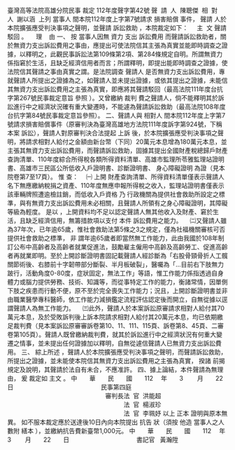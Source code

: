 臺灣高等法院高雄分院民事
裁定
112年度聲字第42號
聲  請  人  陳聰傑  
相  對  人  謝以涵  
上列
當事人
間本院112年度上字第7號請求
損害賠償
事件，
聲請
人於本院擴張應受判決事項之聲明，並聲請
訴訟救助
，本院裁定如下：
    主  文
聲請
駁回
。
    理    由
一、
按
當事人因無
資力
支出
訴訟費用
而聲請訴訟救助者，關於無資力支出訴訟費用之事由，應提出可使法院信其主張為真實並能即時調查之證據，以釋明之，此觀民事訴訟法第109條第2項、第284條規定自明。所謂無資力係指窘於生活，且缺乏經濟信用者而言；所謂釋明，即提出能即時調查之證據，使法院信其聲請之事由真實之謂。是法院調查
聲請人
是否無資力支出訴訟費用，專就聲請人所提出之證據為之，如聲請人並未提出證據，或依其提出之證據，未能信其無資力支出訴訟費用之主張為真實，即應將其聲請駁回（最高法院111年度台抗字第267號民事裁定意旨
參照
）。又曾繳納
裁判
費之聲請人，倘不能釋明其於訴訟進行中之經濟狀況確有重大變遷時，不能遽為聲請訴訟救助（最高法院108年度台抗字第84號民事裁定意旨參照）。
二、聲請人與
相對人
間本院112年度上字第7號請求損害賠償事件（原審判決為臺灣高雄地方法院111年度訴字第924號，下稱
本案
訴訟），聲請人對原審判決合法提起
上訴
後，於本院擴張應受判決事項之聲明，將請求相對人給付之金額由新台幣（下同）20萬元本息增為180萬元本息，並主張其無資力支出訴訟費用，而聲請訴訟救助，固據其提出全國財產稅總歸戶財產查詢清單、110年度綜合所得稅各類所得資料清單、高雄市監理所苓雅監理站證明書、高雄市三民區公所低收入戶證明書、診斷證明書、
身心障礙證明
為證（見本院卷第7至17頁）。
惟
查：
　㈠
上開
財產查詢清單、所得資料清單僅表示聲請人名下無應繳納稅捐之資產、110年度無應申報所得稅之收入，監理站證明書僅表示該車輛牌照遭逾檢註銷，而低收入戶資格
乃
行政機關為提供社會救助所設定之標準，與有無資力支出訴訟費用未必相關，且聲請人所領有之身心障礙證明，其障礙等級為輕度。
是以
，上開資料均不足以認定聲請人無其他收入及財產、窘於生活，且缺乏經濟信用，無籌措款項以支付
本件
訴訟費用之能力。
　㈡又聲請人雖為37年次，已年逾65歲，惟社會救助法第5條之3之規定，僅為社福機關審核可否提供社會救助之標準，
非
謂年逾65歲者即當然無工作能力，此由我國於108年制訂公布中高齡者及高齡者就業促進法，鼓勵雇主僱用中高齡及高齡勞工、促進高齡者再就業即明。至於上開診斷證明書固記載聲請人經診斷為「右股骨頸骨折人工髖關節術後、右膝前十字韌帶部分斷裂、半月板破裂」，醫囑為「…目前右下肢無力跛行，活動角度0-80度，症狀固定，無法工作」等語，惟工作能力係指透過自身體力或腦力提供勞務、技術、知識等，而從事特定工作的能力，衡諸常情，因單側下肢之疾患而行動不便，原不至於完全喪失工作能力；況且，上開診斷證明書並非由職業醫學專科醫師，依工作能力減損鑑定流程評估認定後而開立，自無從據以逕謂聲請人為無工作能力。
　㈢此外，聲請人於本案訴訟原審請求相對人給付其70萬元本息，及於受敗訴判後上訴本院請求相對人給付其20萬元本息，均已依期繳足裁判費（見本案訴訟原審審訴卷第10、11、111、115頁、訴卷第8、45頁、二審卷第105頁）。聲請人既曾繳納裁判費，就其於訴訟進行中之經濟狀況有何重大變遷之情事，並未提出任何證據加以釋明，自無從遽信聲請人已無資力支出訴訟費用。
三、
綜上所述
，聲請人於本院擴張應受判決事項之聲明，而聲請訴訟救助，所提出之證據，並未能使本院信其無資力支出訴訟費用之主張為真實，
揆諸
前揭
規定及說明，其聲請於法自有未合，不應准許。
四、據上論結，本件聲請為無理由，
爰
裁定如
主文
。
中　　華　　民　　國　　112 　年　　3 　　月　　22　　日
　　　　　　　　　　　　　　民事第四庭
　　　　　　　　　　　　　　　　審判長法  官  洪能超
　　　　　　　　　　　　　　　　　　　法  官  楊淑珍
　　　　　　　　　　　　　　　　　　　法  官  李珮妤
以上
正本
證明與原本無異。
如不服本裁定應於送達後10日內向本院提出
抗告
狀（須按
他造
當事人之人數附
繕本
），並繳納抗告費新臺幣1,000元。
中　　華　　民　　國　　112 　年　　3 　　月　　22　　日
                                      
書記官
  黃瀚陞